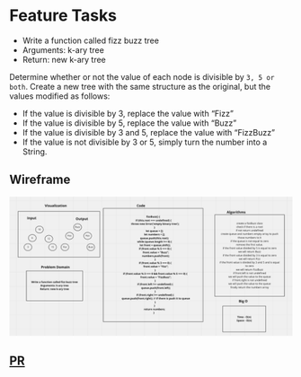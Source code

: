 # Feature Tasks

- Write a function called fizz buzz tree
- Arguments: k-ary tree
- Return: new k-ary tree

Determine whether or not the value of each node is divisible by `3, 5 or both`. Create a new tree with the same structure as the original, but the values modified as follows:

- If the value is divisible by 3, replace the value with “Fizz”
- If the value is divisible by 5, replace the value with “Buzz”
- If the value is divisible by 3 and 5, replace the value with “FizzBuzz”
- If the value is not divisible by 3 or 5, simply turn the number into a String.


## Wireframe
![FizzBuzz](FizzBuzz.png)

## [PR](https://github.com/SarahTek/data-structures-and-algorithms-401/pull/69)
